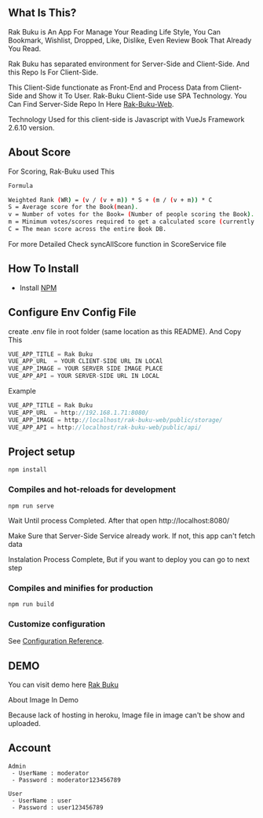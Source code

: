 ## What Is This?

Rak Buku is An App For Manage Your Reading Life Style, You Can Bookmark, Wishlist, Dropped, Like, Dislike, Even Review Book That Already You Read.

Rak Buku has separated environment for Server-Side and Client-Side. And this Repo Is For Client-Side.

This Client-Side functionate as Front-End and Process Data from Client-Side and Show it To User. Rak-Buku Client-Side use SPA Technology. You Can Find Server-Side Repo In Here [Rak-Buku-Web](https://github.com/IrhamMaulani/rak-buku-web).

Technology Used for this client-side is Javascript with VueJs Framework 2.6.10 version.

## About Score

For Scoring, Rak-Buku used This

```sh
Formula

Weighted Rank (WR) = (v / (v + m)) * S + (m / (v + m)) * C
S = Average score for the Book(mean).
v = Number of votes for the Book= (Number of people scoring the Book).
m = Minimum votes/scores required to get a calculated score (currently 50 scores required).
C = The mean score across the entire Book DB.
```

For more Detailed Check syncAllScore function in ScoreService file

## How To Install

- Install [NPM](https://www.npmjs.com/)

## Configure Env Config File

create .env file in root folder (same location as this README). And Copy This

```javascript
VUE_APP_TITLE = Rak Buku
VUE_APP_URL  = YOUR CLIENT-SIDE URL IN LOCAl
VUE_APP_IMAGE = YOUR SERVER SIDE IMAGE PLACE
VUE_APP_API = YOUR SERVER-SIDE URL IN LOCAL
```

Example

```javascript
VUE_APP_TITLE = Rak Buku
VUE_APP_URL  = http://192.168.1.71:8080/
VUE_APP_IMAGE = http://localhost/rak-buku-web/public/storage/
VUE_APP_API = http://localhost/rak-buku-web/public/api/
```

## Project setup

```
npm install
```

### Compiles and hot-reloads for development

```
npm run serve
```

Wait Until process Completed. After that open http://localhost:8080/

Make Sure that Server-Side Service already work. If not, this app can't fetch data

Instalation Process Complete, But if you want to deploy you can go to next step

### Compiles and minifies for production

```
npm run build
```

### Customize configuration

See [Configuration Reference](https://cli.vuejs.org/config/).

## DEMO

You can visit demo here [Rak Buku](https://rak-buku-240414.firebaseapp.com/)

About Image In Demo

Because lack of hosting in heroku, Image file in image can't be show and uploaded.

## Account

```
Admin
 - UserName : moderator
 - Password : moderator123456789

User
 - UserName : user
 - Password : user123456789
```
